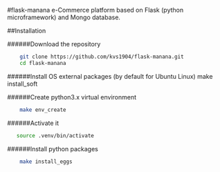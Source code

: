 #flask-manana
e-Commerce platform based on Flask (python microframework) and Mongo database.

##Installation

######Download the repository
```bash
    git clone https://github.com/kvs1904/flask-manana.git
    cd flask-manana
```

######Install OS external packages (by default for Ubuntu Linux)
    make install_soft

######Create python3.x virtual environment
```bash
    make env_create
```

######Activate it
```bash
   source .venv/bin/activate
```

######Install python packages
```bash
    make install_eggs
```
